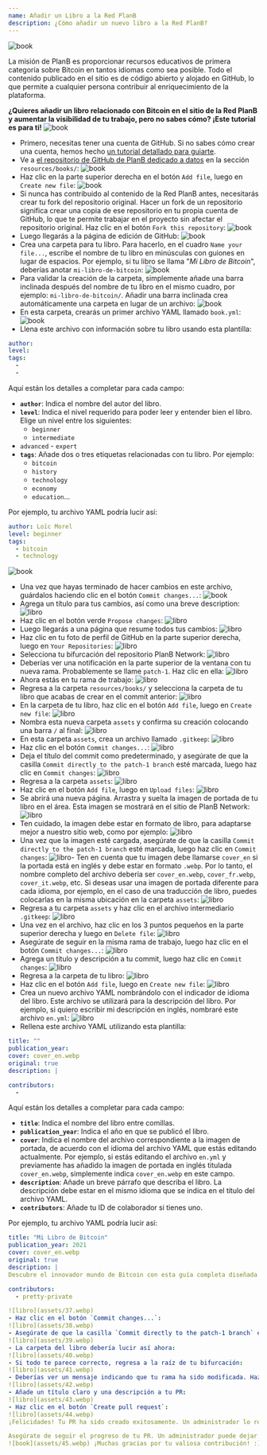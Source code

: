 ```yaml
---
name: Añadir un Libro a la Red PlanB
description: ¿Cómo añadir un nuevo libro a la Red PlanB?
---
```

![book](assets/cover.webp)

La misión de PlanB es proporcionar recursos educativos de primera categoría sobre Bitcoin en tantos idiomas como sea posible. Todo el contenido publicado en el sitio es de código abierto y alojado en GitHub, lo que permite a cualquier persona contribuir al enriquecimiento de la plataforma.

**¿Quieres añadir un libro relacionado con Bitcoin en el sitio de la Red PlanB y aumentar la visibilidad de tu trabajo, pero no sabes cómo? ¡Este tutorial es para ti!**
![book](assets/01.webp)
- Primero, necesitas tener una cuenta de GitHub. Si no sabes cómo crear una cuenta, hemos hecho [un tutorial detallado para guiarte](https://planb.network/tutorials/others/create-github-account).
- Ve a [el repositorio de GitHub de PlanB dedicado a datos](https://github.com/PlanB-Network/bitcoin-educational-content/tree/dev/resources/books) en la sección `resources/books/`:
![book](assets/02.webp)
- Haz clic en la parte superior derecha en el botón `Add file`, luego en `Create new file`:
![book](assets/03.webp)
- Si nunca has contribuido al contenido de la Red PlanB antes, necesitarás crear tu fork del repositorio original. Hacer un fork de un repositorio significa crear una copia de ese repositorio en tu propia cuenta de GitHub, lo que te permite trabajar en el proyecto sin afectar el repositorio original. Haz clic en el botón `Fork this repository`:
![book](assets/04.webp)
- Luego llegarás a la página de edición de GitHub:
![book](assets/05.webp)
- Crea una carpeta para tu libro. Para hacerlo, en el cuadro `Name your file...`, escribe el nombre de tu libro en minúsculas con guiones en lugar de espacios. Por ejemplo, si tu libro se llama "*Mi Libro de Bitcoin*", deberías anotar `mi-libro-de-bitcoin`:
![book](assets/06.webp)
- Para validar la creación de la carpeta, simplemente añade una barra inclinada después del nombre de tu libro en el mismo cuadro, por ejemplo: `mi-libro-de-bitcoin/`. Añadir una barra inclinada crea automáticamente una carpeta en lugar de un archivo:
![book](assets/07.webp)
- En esta carpeta, crearás un primer archivo YAML llamado `book.yml`:
![book](assets/08.webp)
- Llena este archivo con información sobre tu libro usando esta plantilla:

```yaml
author: 
level: 
tags:
  - 
  - 
```

Aquí están los detalles a completar para cada campo:
- **`author`**: Indica el nombre del autor del libro.
- **`level`**: Indica el nivel requerido para poder leer y entender bien el libro. Elige un nivel entre los siguientes:
	- `beginner`
	- `intermediate`
- `advanced` - `expert`
- **`tags`**: Añade dos o tres etiquetas relacionadas con tu libro. Por ejemplo:
    - `bitcoin`
    - `history`
    - `technology`
    - `economy`
    - `education`...

Por ejemplo, tu archivo YAML podría lucir así:

```yaml
author: Loïc Morel
level: beginner
tags:
  - bitcoin
  - technology
```

![book](assets/09.webp)
- Una vez que hayas terminado de hacer cambios en este archivo, guárdalos haciendo clic en el botón `Commit changes...`:
![book](assets/10.webp)
- Agrega un título para tus cambios, así como una breve description: ![libro](assets/11.webp)
- Haz clic en el botón verde `Propose changes`:
![libro](assets/12.webp)
- Luego llegarás a una página que resume todos tus cambios:
![libro](assets/13.webp)
- Haz clic en tu foto de perfil de GitHub en la parte superior derecha, luego en `Your Repositories`:
![libro](assets/14.webp)
- Selecciona tu bifurcación del repositorio PlanB Network:
![libro](assets/15.webp)
- Deberías ver una notificación en la parte superior de la ventana con tu nueva rama. Probablemente se llame `patch-1`. Haz clic en ella:
![libro](assets/16.webp)
- Ahora estás en tu rama de trabajo:
![libro](assets/17.webp)
- Regresa a la carpeta `resources/books/` y selecciona la carpeta de tu libro que acabas de crear en el commit anterior:
![libro](assets/18.webp)
- En la carpeta de tu libro, haz clic en el botón `Add file`, luego en `Create new file`:
![libro](assets/19.webp)
- Nombra esta nueva carpeta `assets` y confirma su creación colocando una barra `/` al final:
![libro](assets/20.webp)
- En esta carpeta `assets`, crea un archivo llamado `.gitkeep`:
![libro](assets/21.webp)
- Haz clic en el botón `Commit changes...`:
![libro](assets/22.webp)
- Deja el título del commit como predeterminado, y asegúrate de que la casilla `Commit directly to the patch-1 branch` esté marcada, luego haz clic en `Commit changes`:
![libro](assets/23.webp)
- Regresa a la carpeta `assets`:
![libro](assets/24.webp)
- Haz clic en el botón `Add file`, luego en `Upload files`:
![libro](assets/25.webp)
- Se abrirá una nueva página. Arrastra y suelta la imagen de portada de tu libro en el área. Esta imagen se mostrará en el sitio de PlanB Network:
![libro](assets/26.webp)
- Ten cuidado, la imagen debe estar en formato de libro, para adaptarse mejor a nuestro sitio web, como por ejemplo:
![libro](assets/27.webp)
- Una vez que la imagen esté cargada, asegúrate de que la casilla `Commit directly to the patch-1 branch` esté marcada, luego haz clic en `Commit changes`:
![libro](assets/28.webp)- Ten en cuenta que tu imagen debe llamarse `cover_en` si la portada está en inglés y debe estar en formato `.webp`. Por lo tanto, el nombre completo del archivo debería ser `cover_en.webp`, `cover_fr.webp`, `cover_it.webp`, etc. Si deseas usar una imagen de portada diferente para cada idioma, por ejemplo, en el caso de una traducción de libro, puedes colocarlas en la misma ubicación en la carpeta `assets`:
![libro](assets/29.webp)
- Regresa a tu carpeta `assets` y haz clic en el archivo intermediario `.gitkeep`:
![libro](assets/30.webp)
- Una vez en el archivo, haz clic en los 3 puntos pequeños en la parte superior derecha y luego en `Delete file`:
![libro](assets/31.webp)
- Asegúrate de seguir en la misma rama de trabajo, luego haz clic en el botón `Commit changes...`:
![libro](assets/32.webp)
- Agrega un título y descripción a tu commit, luego haz clic en `Commit changes`:
![libro](assets/33.webp)
- Regresa a la carpeta de tu libro: ![libro](assets/34.webp)
- Haz clic en el botón `Add file`, luego en `Create new file`:
![libro](assets/35.webp)
- Crea un nuevo archivo YAML nombrándolo con el indicador de idioma del libro. Este archivo se utilizará para la descripción del libro. Por ejemplo, si quiero escribir mi descripción en inglés, nombraré este archivo `en.yml`:
![libro](assets/36.webp)
- Rellena este archivo YAML utilizando esta plantilla:
```yaml
title: ""
publication_year: 
cover: cover_en.webp
original: true
description: |

contributors:
  - 
```

Aquí están los detalles a completar para cada campo:
- **`title`**: Indica el nombre del libro entre comillas.
- **`publication_year`**: Indica el año en que se publicó el libro.
- **`cover`**: Indica el nombre del archivo correspondiente a la imagen de portada, de acuerdo con el idioma del archivo YAML que estás editando actualmente. Por ejemplo, si estás editando el archivo `en.yml` y previamente has añadido la imagen de portada en inglés titulada `cover_en.webp`, simplemente indica `cover_en.webp` en este campo.
- **`description`**: Añade un breve párrafo que describa el libro. La descripción debe estar en el mismo idioma que se indica en el título del archivo YAML.
- **`contributors`**: Añade tu ID de colaborador si tienes uno.

Por ejemplo, tu archivo YAML podría lucir así:

```yaml
title: "Mi Libro de Bitcoin"
publication_year: 2021
cover: cover_en.webp
original: true
description: |
Descubre el innovador mundo de Bitcoin con esta guía completa diseñada para principiantes. Mi Libro de Bitcoin desmitifica las complejidades de Bitcoin, proporcionando una introducción clara y concisa de cómo funciona el protocolo. Desde su tecnología revolucionaria hasta su posible impacto en la economía global, este libro ofrece perspectivas valiosas y conocimiento práctico. Perfecto para aquellos nuevos en Bitcoin, cubre los fundamentos, consejos de seguridad y el futuro de las finanzas digitales. Sumérgete en el futuro del dinero y empodérate con el conocimiento para navegar la era digital con confianza.

contributors:
  - pretty-private

![libro](assets/37.webp)
- Haz clic en el botón `Commit changes...`:
![libro](assets/38.webp)
- Asegúrate de que la casilla `Commit directly to the patch-1 branch` esté marcada, añade un título, luego haz clic en `Commit changes`:
![libro](assets/39.webp)
- La carpeta del libro debería lucir así ahora:
![libro](assets/40.webp)
- Si todo te parece correcto, regresa a la raíz de tu bifurcación:
![libro](assets/41.webp)
- Deberías ver un mensaje indicando que tu rama ha sido modificada. Haz clic en el botón `Compare & pull request`:
![libro](assets/42.webp)
- Añade un título claro y una descripción a tu PR:
![libro](assets/43.webp)
- Haz clic en el botón `Create pull request`:
![libro](assets/44.webp)
¡Felicidades! Tu PR ha sido creado exitosamente. Un administrador lo revisará ahora y, si todo está en orden, lo fusionará en el repositorio principal de la Red PlanB. Deberías ver tu libro aparecer en el sitio web unos días después.

Asegúrate de seguir el progreso de tu PR. Un administrador puede dejar un comentario solicitando información adicional. Mientras tu PR no esté validado, puedes verlo en la pestaña `Pull requests` en el repositorio de GitHub de la Red PlanB.
![book](assets/45.webp) ¡Muchas gracias por tu valiosa contribución! :)